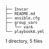 ```
.
├── Invcar
├── README.md
├── ansible.cfg
├── group_vars
│   └── varA
└── playbookA.yml
```
1 directory, 5 files

